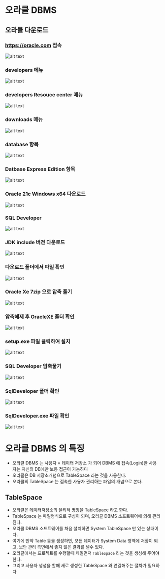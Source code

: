 # 오라클 DBMS

## 오라클 다운로드

### https://oracle.com 접속

![alt text](image.png)

### developers 메뉴

![alt text](image-1.png)

### developers Resouce center 메뉴

![alt text](image-2.png)

### downloads 메뉴

![alt text](image-3.png)

### database 항목

![alt text](image-4.png)

### Datbase Express Edition 항목

![alt text](image-5.png)

### Oracle 21c Windows x64 다운로드

![alt text](image-6.png)

### SQL Developer

![alt text](image-7.png)

### JDK include 버전 다운로드

![alt text](image-8.png)

### 다운로드 폴더에서 파일 확인

![alt text](image-9.png)

### Oracle Xe 7zip 으로 압축 풀기

![alt text](image-10.png)

### 압축해제 후 OracleXE 폴더 확인

![alt text](image-11.png)

### setup.exe 파일 클릭하여 설치

![alt text](image-12.png)

### SQL Developer 압축풀기

![alt text](image-13.png)

### SqlDeveloper 폴더 확인

![alt text](image-14.png)

### SqlDeveloper.exe 파일 확인

![alt text](image-15.png)

# 오라클 DBMS 의 특징

- 오라클 DBMS 는 사용자 = 데이터 저장소 가 되어 DBMS 에 접속(Login)한 사용자는 자신의 DB에만 보통 접근이 가능하다
- 오라클은 DB 저장소개념으로 TableSpace 라는 것을 사용한다.
- 오라클의 TableSpace 는 접속한 사용자 관리하는 파일의 개념으로 본다.

## TableSpace

- 오라클은 데이터저장소의 물리적 명칭을 TableSpace 라고 한다.
- TableSpace 는 파일형식으로 구성이 되며, 오라클 DBMS 소프트웨어에 의해 관리된다.
- 오라클 DBMS 소프트웨어를 처음 설치하면 System TableSpace 만 있는 상태이다.
- 여기에 만약 Table 등을 생성하면, 모든 데이터가 System Data 영역에 저장이 되고, 보안 관리 측면에서 좋지 않은 결과를 낼수 있다.
- 오라클에서는 프로젝트를 수행할때 제일먼저 `TableSpace` 라는 것을 생성해 주어야 한다.
- 그리고 사용자 생성을 할때 새로 생성한 TableSpace 와 연결해주는 절차가 필요하다
